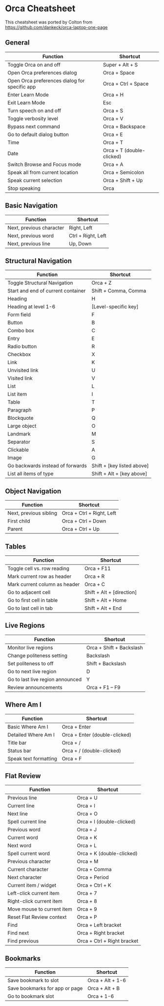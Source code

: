 # Orca Cheatsheet

This cheatsheet was ported by Colton from https://github.com/dankeck/orca-laptop-one-page 

## General
| Function                                      | Shortcut                  |
| --------------------------------------------- | ------------------------- |
| Toggle Orca on and off                        | Super + Alt + S           |
| Open Orca preferences dialog                  | Orca + Space              |
| Open Orca preferences dialog for specific app | Orca + Ctrl + Space       |
| Enter Learn Mode                              | Orca + H                  |
| Exit Learn Mode                               | Esc                       |
| Turn speech on and off                        | Orca + S                  |
| Toggle verbosity level                        | Orca + V                  |
| Bypass next command                           | Orca + Backspace          |
| Go to default dialog button                   | Orca + E                  |
| Time                                          | Orca + T                  |
| Date                                          | Orca + T (double-clicked) |
| Switch Browse and Focus mode                  | Orca + A                  |
| Speak all from current location               | Orca + Semicolon          |
| Speak current selection                       | Orca + Shift + Up         |
| Stop speaking                                 | Orca                      |

## Basic Navigation
| Function                 | Shortcut           |
| ------------------------ | ------------------ |
| Next, previous character | Right, Left        |
| Next, previous word      | Ctrl + Right, Left |
| Next, previous line      | Up, Down           |

## Structural Navigation
| Function                           | Shortcut                   |
| ---------------------------------- | -------------------------- |
| Toggle Structural Navigation       | Orca + Z                   |
| Start and end of current container | Shift + Comma, Comma       |
| Heading                            | H                          |
| Heading at level 1-6               | [Level-specific key]       |
| Form field                         | F                          |
| Button                             | B                          |
| Combo box                          | C                          |
| Entry                              | E                          |
| Radio button                       | R                          |
| Checkbox                           | X                          |
| Link                               | K                          |
| Unvisited link                     | U                          |
| Visited link                       | V                          |
| List                               | L                          |
| List item                          | I                          |
| Table                              | T                          |
| Paragraph                          | P                          |
| Blockquote                         | Q                          |
| Large object                       | O                          |
| Landmark                           | M                          |
| Separator                          | S                          |
| Clickable                          | A                          |
| Image                              | G                          |
| Go backwards instead of forwards   | Shift + [key listed above] |
| List all items of type             | Shift + Alt + [key above]  |

## Object Navigation
| Function               | Shortcut                  |
| ---------------------- | ------------------------- |
| Next, previous sibling | Orca + Ctrl + Right, Left |
| First child            | Orca + Ctrl + Down        |
| Parent                 | Orca + Ctrl + Up          |

## Tables
| Function                      | Shortcut                  |
| ----------------------------- | ------------------------- |
| Toggle cell vs. row reading   | Orca + F11                |
| Mark current row as header    | Orca + R                  |
| Mark current column as header | Orca + C                  |
| Go to adjacent cell           | Shift + Alt + [direction] |
| Go to first cell in table     | Shift + Alt + Home        |
| Go to last cell in tab        | Shift + Alt + End         |

## Live Regions
| Function                         | Shortcut                 |
| -------------------------------- | ------------------------ |
| Monitor live regions             | Orca + Shift + Backslash |
| Change politeness setting        | Backslash                |
| Set politeness to off            | Shift + Backslash        |
| Go to next live region           | D                        |
| Go to last live region announced | Y                        |
| Review announcements             | Orca + F1 – F9           |

## Where Am I
| Function              | Shortcut                      |
| --------------------- | ----------------------------- |
| Basic Where Am I      | Orca + Enter                  |
| Detailed Where Am I   | Orca + Enter (double-clicked) |
| Title bar             | Orca + /                      |
| Status bar            | Orca + / (double-clicked)     |
| Speak text formatting | Orca + F                      |

## Flat Review
| Function                   | Shortcut                    |
| -------------------------- | --------------------------- |
| Previous line              | Orca + U                    |
| Current line               | Orca + I                    |
| Next line                  | Orca + O                    |
| Spell current line         | Orca + I (double-clicked)   |
| Previous word              | Orca + J                    |
| Current word               | Orca + K                    |
| Next word                  | Orca + L                    |
| Spell current word         | Orca + K (double-clicked)   |
| Previous character         | Orca + M                    |
| Current character          | Orca + Comma                |
| Next character             | Orca + Period               |
| Current item / widget      | Orca + Ctrl + K             |
| Left-click current item    | Orca + 7                    |
| Right-click current item   | Orca + 8                    |
| Move mouse to current item | Orca + 9                    |
| Reset Flat Review context  | Orca + P                    |
| Find                       | Orca + Left bracket         |
| Find next                  | Orca + Right bracket        |
| Find previous              | Orca + Ctrl + Right bracket |

## Bookmarks
| Function                       | Shortcut         |
| ------------------------------ | ---------------- |
| Save bookmark to slot          | Orca + Alt + 1-6 |
| Save bookmarks for app or page | Orca + Alt + B   |
| Go to bookmark slot            | Orca + 1-6       |


